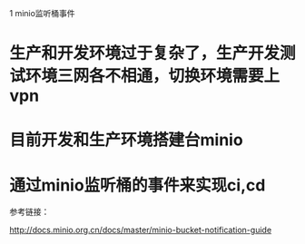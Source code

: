 1 minio监听桶事件

# 生产和开发环境过于复杂了，生产开发测试环境三网各不相通，切换环境需要上vpn
# 目前开发和生产环境搭建台minio
# 通过minio监听桶的事件来实现ci,cd

参考链接：

http://docs.minio.org.cn/docs/master/minio-bucket-notification-guide

